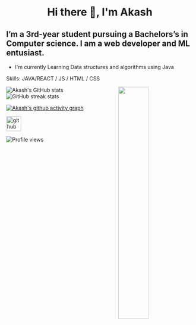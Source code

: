 # <p align="center">Hi there 👋, I'm Akash
## I’m a 3rd-year student pursuing a Bachelors’s in Computer science. I am a web developer and ML entusiast.
- I'm currently Learning Data structures and algorithms using Java

Skills: JAVA/REACT / JS / HTML / CSS





![Akash's GitHub stats](https://github-readme-stats.vercel.app/api?username=akash-55&show_icons=true&theme=dark) 
<img align="right" height='auto' width="40%" src="https://cdn.dribbble.com/users/2131993/screenshots/10238968/media/4669ba456dabadcbb770f8db5e4eac46.png?compress=1&resize=1600x1200" /> 
![GitHub streak stats](https://github-readme-streak-stats.herokuapp.com/?user=akash-55) </a>


[![Akash's github activity graph](https://activity-graph.herokuapp.com/graph?username=akash-55&theme=react-dark)](https://github.com/akash-55/github-readme-activity-graph)


 

[<img src='https://cdn.jsdelivr.net/npm/simple-icons@3.0.1/icons/github.svg' alt='github' height='40'>](https://github.com/akash-55) 
  
![Profile views](https://gpvc.arturio.dev/akash-55)  
